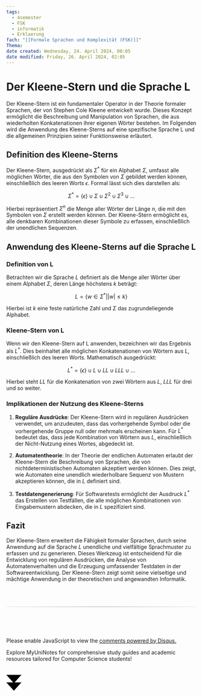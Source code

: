 ```yaml
---
tags:
  - 4semester
  - FSK
  - informatik
  - Erklaerung
fach: "[[Formale Sprachen und Komplexität (FSK)]]"
Thema:
date created: Wednesday, 24. April 2024, 00:05
date modified: Friday, 26. April 2024, 02:05
---
```


# Der Kleene-Stern und die Sprache L

Der Kleene-Stern ist ein fundamentaler Operator in der Theorie formaler Sprachen, der von Stephen Cole Kleene entwickelt wurde. Dieses Konzept ermöglicht die Beschreibung und Manipulation von Sprachen, die aus wiederholten Konkatenationen ihrer eigenen Wörter bestehen. Im Folgenden wird die Anwendung des Kleene-Sterns auf eine spezifische Sprache L und die allgemeinen Prinzipien seiner Funktionsweise erläutert.

## Definition des Kleene-Sterns

Der Kleene-Stern, ausgedrückt als $\Sigma^*$ für ein Alphabet $\Sigma$, umfasst alle möglichen Wörter, die aus den Symbolen von $\Sigma$ gebildet werden können, einschließlich des leeren Worts $\epsilon$. Formal lässt sich dies darstellen als:

$$
\Sigma^* = \{\epsilon\} \cup \Sigma \cup \Sigma^2 \cup \Sigma^3 \cup \dots
$$

Hierbei repräsentiert $\Sigma^n$ die Menge aller Wörter der Länge $n$, die mit den Symbolen von $\Sigma$ erstellt werden können. Der Kleene-Stern ermöglicht es, alle denkbaren Kombinationen dieser Symbole zu erfassen, einschließlich der unendlichen Sequenzen.

## Anwendung des Kleene-Sterns auf die Sprache L

### Definition von L

Betrachten wir die Sprache $L$ definiert als die Menge aller Wörter über einem Alphabet $\Sigma$, deren Länge höchstens $k$ beträgt:

$$
L = \{ w \in \Sigma^* | |w| \leq k \}
$$

Hierbei ist $k$ eine feste natürliche Zahl und $\Sigma$ das zugrundeliegende Alphabet.

### Kleene-Stern von L

Wenn wir den Kleene-Stern auf L anwenden, bezeichnen wir das Ergebnis als $L^*$. Dies beinhaltet alle möglichen Konkatenationen von Wörtern aus $L$, einschließlich des leeren Worts. Mathematisch ausgedrückt:

$$
L^* = \{\epsilon\} \cup L \cup LL \cup LLL \cup \dots
$$

Hierbei steht $LL$ für die Konkatenation von zwei Wörtern aus $L$, $LLL$ für drei und so weiter.

### Implikationen der Nutzung des Kleene-Sterns

1. **Reguläre Ausdrücke**: Der Kleene-Stern wird in regulären Ausdrücken verwendet, um anzudeuten, dass das vorhergehende Symbol oder die vorhergehende Gruppe null oder mehrmals erscheinen kann. Für $L^*$ bedeutet das, dass jede Kombination von Wörtern aus $L$, einschließlich der Nicht-Nutzung eines Wortes, abgedeckt ist.

2. **Automatentheorie**: In der Theorie der endlichen Automaten erlaubt der Kleene-Stern die Beschreibung von Sprachen, die von nichtdeterministischen Automaten akzeptiert werden können. Dies zeigt, wie Automaten eine unendlich wiederholbare Sequenz von Mustern akzeptieren können, die in $L$ definiert sind.

3. **Testdatengenerierung**: Für Softwaretests ermöglicht der Ausdruck $L^*$ das Erstellen von Testfällen, die alle möglichen Kombinationen von Eingabemustern abdecken, die in $L$ spezifiziert sind.

## Fazit

Der Kleene-Stern erweitert die Fähigkeit formaler Sprachen, durch seine Anwendung auf die Sprache $L$ unendliche und vielfältige Sprachmuster zu erfassen und zu generieren. Dieses Werkzeug ist entscheidend für die Entwicklung von regulären Ausdrücken, die Analyse von Automatenverhalten und die Erzeugung umfassender Testdaten in der Softwareentwicklung. Der Kleene-Stern zeigt somit seine vielseitige und mächtige Anwendung in der theoretischen und angewandten Informatik.

<!-- DISQUS SCRIPT COMMENT START -->

<hr style="border: none; height: 2px; background: linear-gradient(to right, #f0f0f0, #ccc, #f0f0f0); margin-top: 4rem; margin-bottom: 5rem;">
<div id="disqus_thread"></div>
<script>
    /**
    *  RECOMMENDED CONFIGURATION VARIABLES: EDIT AND UNCOMMENT THE SECTION BELOW TO INSERT DYNAMIC VALUES FROM YOUR PLATFORM OR CMS.
    *  LEARN WHY DEFINING THESE VARIABLES IS IMPORTANT: https://disqus.com/admin/universalcode/#configuration-variables    */
    /*
    var disqus_config = function () {
    this.page.url = PAGE_URL;  // Replace PAGE_URL with your page's canonical URL variable
    this.page.identifier = PAGE_IDENTIFIER; // Replace PAGE_IDENTIFIER with your page's unique identifier variable
    };
    */
    (function() { // DON'T EDIT BELOW THIS LINE
    var d = document, s = d.createElement('script');
    s.src = 'https://myuninotes.disqus.com/embed.js';
    s.setAttribute('data-timestamp', +new Date());
    (d.head || d.body).appendChild(s);
    })();
</script>
<noscript>Please enable JavaScript to view the <a href="https://disqus.com/?ref_noscript">comments powered by Disqus.</a></noscript>

<!-- DISQUS SCRIPT COMMENT END -->

<!-- Sliding Banner START -->

<div id="slidingBanner" class="banner">
  <p class="banner-text">
    Explore MyUniNotes for comprehensive study guides and academic resources tailored for Computer Science students!
  </p>
  <svg id="closeBanner" class="arrows">
    <path d="M0 20 L20 42 L40 20"></path>
    <path d="M0 40 L20 62 L40 40"></path>
  </svg>
</div>

<script>
  // JavaScript to slide down the banner on page load
  document.addEventListener('DOMContentLoaded', function() {
    // Generate a random number between 1 and 5
    const randomNumber = Math.floor(Math.random() * 5) + 1;
    console.log(randomNumber)
    if (randomNumber === 1) {
      setTimeout(function() {
        const banner = document.getElementById('slidingBanner');
        if (banner) {
          banner.classList.add('show');
        }
      }, 1000); // Adjust the delay as needed

      const closeBanner = document.getElementById('closeBanner');
      if (closeBanner) {
        closeBanner.addEventListener('click', function() {
          const banner = document.getElementById('slidingBanner');
          if (banner) {
            banner.classList.remove('show');
            banner.style.visibility = 'hidden';
          }
        });
      }
    } else {
      // Remove the banner from the DOM if the random number is not 1
      const banner = document.getElementById('slidingBanner');
      if (banner) {
        banner.remove();
      }
    }
  });
</script>

<!-- Sliding Banner END -->
